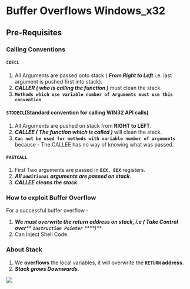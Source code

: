 # Buffer Overflows Windows\_x32

## Pre-Requisites

### Calling Conventions

#### `CDECL`

1. All Arguments are passed onto stack ( _**From Right to Left**_ i.e. last argument is pushed first into stack).
2. _**CALLER ( who is calling the function )**_ must clean the stack.
3. **`Methods which use variable number of Arguments must use this convention`**

#### `STDDECL`(Standard convention for calling WIN32 API calls)

1. All Arguments are pushed on stack from **RIGHT to LEFT**.
2. _**CALLEE ( The function which is called )**_ will clean the stack.
3. **`Can not be used for methods with variable number of arguments`** because - The CALLEE has no way of knowing what was passed.

#### `FASTCALL`

1. First Two arguments are passed in **`ECX, EDX`** registers.
2. _**All `additional` arguments are passed on stack**_.
3. _**CALLEE cleans the stack**_.

### How to exploit Buffer Overflow

For a successful buffer overflow -

1. _**We must overwrite the return address on stack, i.e ( Take Control over**** ****`Instruction Pointer`**** ****)**_
2. Can Inject Shell Code.

### About Stack

1. We **overflows** the local variables, it will overwrite the **`RETURN` address.**
2. _**Stack grows Downwards.**_

![](<../../assets\_md/Pasted image 20220319114135.png>)
